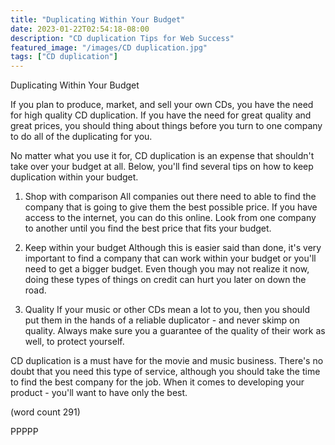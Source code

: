 ```yaml
---
title: "Duplicating Within Your Budget"
date: 2023-01-22T02:54:18-08:00
description: "CD duplication Tips for Web Success"
featured_image: "/images/CD duplication.jpg"
tags: ["CD duplication"]
---
```


Duplicating Within Your Budget

If you plan to produce, market, and sell your own
CDs, you have the need for high quality CD
duplication.  If you have the need for great
quality and great prices, you should thing about
things before you turn to one company to do all
of the duplicating for you.  

No matter what you use it for, CD duplication is
an expense that shouldn't take over your budget
at all.  Below, you'll find several tips on how
to keep duplication within your budget.

1.  Shop with comparison
All companies out there need to able to find the
company that is going to give them the best possible
price.  If you have access to the internet, you 
can do this online.  Look from one company to 
another until you find the best price that fits
your budget.

2.  Keep within your budget
Although this is easier said than done, it's 
very important to find a company that can work
within your budget or you'll need to get a bigger
budget.  Even though you may not realize it now,
doing these types of things on credit can hurt
you later on down the road.

3.  Quality
If your music or other CDs mean a lot to you,
then you should put them in the hands of a reliable
duplicator - and never skimp on quality.  Always
make sure you a guarantee of the quality of their
work as well, to protect yourself.

CD duplication is a must have for the movie and
music business.  There's no doubt that you need
this type of service, although you should take the
time to find the best company for the job.  When
it comes to developing your product - you'll
want to have only the best.

(word count 291)

PPPPP
